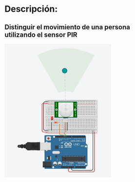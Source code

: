 # Descripción:
## Distinguir el movimiento de una persona utilizando el sensor PIR
![Practica I11](https://github.com/RETBOT/Practicas-Sistemas-programables/blob/master/Unidad%201/Practica_Inicio11_Sensor_movimiento_utilizando_HC-SR501/Practica_Inicio11_Sensor_movimiento_utilizando_HC-SR501.png)
